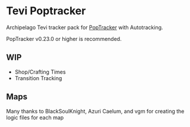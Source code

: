 # Tevi Poptracker

Archipelago Tevi tracker pack for [PopTracker](https://github.com/black-sliver/PopTracker/) with Autotracking.

PopTracker v0.23.0 or higher is recommended.

## WIP

+ Shop/Crafting Times
+ Transition Tracking

## Maps

Many thanks to BlackSoulKnight, Azuri Caelum, and vgm for creating the logic files for each map
